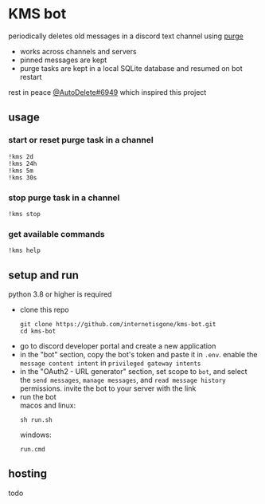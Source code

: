 # KMS bot
periodically deletes old messages in a discord text channel using [purge](https://discordpy.readthedocs.io/en/stable/api.html?highlight=purge#discord.TextChannel.purge)<br>
- works across channels and servers
- pinned messages are kept
- purge tasks are kept in a local SQLite database and resumed on bot restart<br>

rest in peace [@AutoDelete#6949](https://github.com/riking/AutoDelete) which inspired this project

## usage
### start or reset purge task in a channel
`!kms 2d`<br>
`!kms 24h`<br>
`!kms 5m`<br>
`!kms 30s`<br>
### stop purge task in a channel
`!kms stop`
### get available commands
`!kms help`

## setup and run
python 3.8 or higher is required<br>
- clone this repo
    ```
    git clone https://github.com/internetisgone/kms-bot.git
    cd kms-bot
    ```
- go to discord developer portal and create a new application 
- in the "bot" section, copy the bot's token and paste it in `.env`. enable the `message content intent` in `privileged gateway intents`
- in the "OAuth2 - URL generator" section, set scope to `bot`, and select the `send messages`, `manage messages`, and `read message history` permissions. invite the bot to your server with the link 
- run the bot<br>
    macos and linux:
    ```
    sh run.sh
    ```
    windows:
    ```
    run.cmd
    ```
## hosting
todo
